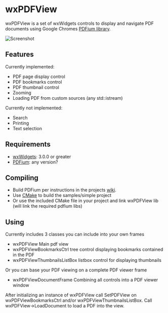 wxPDFView
=========

wxPDFView is a set of wxWidgets controls to display and 
navigate PDF documents using Google Chromes [PDFium library][2].

![Screenshot](https://tct2k.github.io/wxPDFView/images/PDFViewDocumentFrame.png "wxPDFViewDocumentFrame")

Features
--------
Currently implemented:
* PDF page display control
* PDF bookmarks control
* PDF thumbnail control
* Zooming
* Loading PDF from custom sources (any std::istream)

Currently not implemented:
* Search
* Printing
* Text selection

Requirements
------------
* [wxWidgets][1]: 3.0.0  or greater
* [PDFium][2]: any version?

Compiling
---------
* Build PDFium per instructions in the projects [wiki][3].
* Use [CMake][4] to build the samples/simple project
* Or use the  included CMake file in your project and link wxPDFView lib (will link the required pdfium libs)

Using
-----
Currently includes 3 classes you can include into your own frames
* wxPDFView Main pdf view
* wxPDFViewBookmarksCtrl tree control displaying bookmarks contained in the PDF
* wxPDFViewThumbnailsListBox listbox control for displaying thumbnails

Or you can base your PDF viewing on a complete PDF viewer frame
* wxPDFViewDocumentFrame Combining all controls into a PDF viewer window

After initializing an instance of wxPDFView call SetPDFView on wxPDFViewBookmarksCtrl 
and/or wxPDFViewThumbnailsListBox. Call wxPDFView->LoadDocument to load a PDF into the 
view.


[1]: http://www.wxwidgets.org
[2]: https://code.google.com/p/pdfium/
[3]: https://code.google.com/p/pdfium/wiki/Build
[4]: http://cmake.org/
